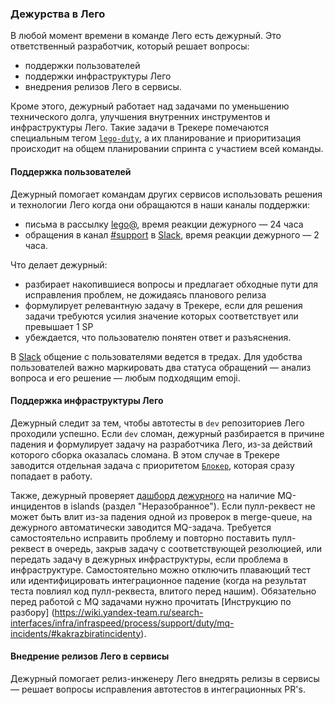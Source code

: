 ### Дежурства в Лего

В любой момент времени в команде Лего есть дежурный. Это ответственный разработчик, который решает вопросы:
- поддержки пользователей
- поддержки инфраструктуры Лего
- внедрения релизов Лего в сервисы.

Кроме этого, дежурный работает над задачами по уменьшению технического долга, улучшения внутренних инструментов и инфраструктуры Лего. Такие задачи в Трекере помечаются специальным тегом [`lego-duty`](https://st.yandex-team.ru/lego/order:updated:false/filter?tags=lego-duty), а их планирование и приоритизация происходит на общем планировании спринта с участием всей команды.

#### Поддержка пользователей

Дежурный помогает командам других сервисов использовать решения и технологии Лего когда они обращаются в наши каналы поддержки:
- письма в рассылку [lego@](mailto:lego@yandex-team.ru), время реакции дежурного — 24 часа
- обращения в канал [#support](https://lego-team.slack.com/messages/C0DL13NJY) в [Slack](lego-team.slack.com), время реакции дежурного — 2 часа.

Что делает дежурный:
- разбирает накопившиеся вопросы и предлагает обходные пути для исправления проблем, не дожидаясь планового релиза
- формулирует релевантную задачу в Трекере, если для решения задачи требуются усилия значение которых соответствует или превышает 1 SP
- убеждается, что пользователю понятен ответ и разъяснения.

В [Slack](lego-team.slack.com) общение с пользователями ведется в тредах. Для удобства пользователей важно маркировать два статуса обращений — анализ вопроса и его решение — любым подходящим emoji.

#### Поддержка инфраструктуры Лего

Дежурный следит за тем, чтобы автотесты в `dev` репозиториев Лего проходили успешно. Если `dev` сломан, дежурный разбирается в причине падения и формулирует задачу на разработчика Лего, из-за действий которого сборка оказалась сломана. В этом случае в Трекере заводится отдельная задача с приоритетом [`Блокер`](https://st.yandex-team.ru/lego/order:updated:false/filter?priority=blocker), которая сразу попадает в работу.

Также, дежурный проверяет [дашборд дежурного](https://st.yandex-team.ru/dashboard/14562) на наличие MQ-инцидентов в islands (раздел "Неразобранное"). Если пулл-реквест не может быть влит из-за падения одной из проверок в merge-queue, на дежурного автоматически заводится MQ-задача. Требуется самостоятельно исправить проблему и повторно поставить пулл-реквест в очередь, закрыв задачу с соответствующей резолюцией, или передать задачу в дежурных инфраструктуры, если проблема в инфраструктуре. Самостоятельно можно отключить плавающий тест или идентифицировать интеграционное падение (когда на результат теста повлиял код пулл-реквеста, влитого перед нашим). Обязательно перед работой с MQ задачами нужно прочитать [Инструкцию по разбору] (https://wiki.yandex-team.ru/search-interfaces/infra/infraspeed/process/support/duty/mq-incidents/#kakrazbiratincidenty).


#### Внедрение релизов Лего в сервисы
Дежурный помогает релиз-инженеру Лего внедрять релизы в сервисы — решает вопросы исправления автотестов в интеграционных PR's.

